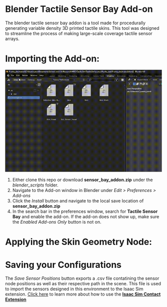 # Blender Tactile Sensor Bay Add-on
The blender tactile sensor bay addon is a tool made for procedurally generating variable density 3D printed tactile skins. This tool was designed to streamline the process of making large-scale coverage tactile sensor arrays.

# Importing the Add-on:
![Alt Text](demos/install_addon.gif)
1) Either clone this repo or download **sensor_bay_addon.zip** under the *blender_scripts* folder.
2) Navigate to the Add-on window in Blender under *Edit > Preferences > Add-ons*
3) Click the *Install* button and navigate to the local save location of **sensor_bay_addon.zip**
4) In the search bar in the preferences window, search for **Tactile Sensor Bay** and enable the add-on. If the add-on does not show up, make sure the *Enabled Add-ons Only* button is not on.

# Applying the Skin Geometry Node:


# Saving your Configurations
The *Save Sensor Positions* button exports a .csv file contatining the sensor node positions as well as their respective path in the scene. This file is used to import the sensors designed in this environment to the Isaac Sim extension. [Click here](https://github.com/cKohl10/TactileSim/tree/main/exts) to learn more about how to use the [**Isaac Sim Contact Extension**](https://github.com/cKohl10/TactileSim/tree/main/exts) 